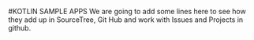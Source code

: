 #KOTLIN SAMPLE APPS
We are going to add some lines here to see how they add up in SourceTree, Git Hub and work with Issues and Projects in github. 